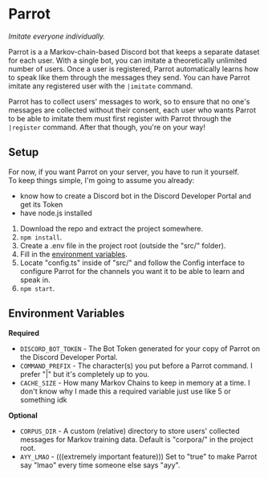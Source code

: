 # Parrot
_Imitate everyone individually._

Parrot is a a Markov-chain-based Discord bot that keeps a separate dataset for each user. With a single bot, you can imitate a theoretically unlimited number of users. Once a user is registered, Parrot automatically learns how to speak like them through the messages they send. You can have Parrot imitate any registered user with the `|imitate` command.

Parrot has to collect users' messages to work, so to ensure that no one's messages are collected without their consent, each user who wants Parrot to be able to imitate them must first register with Parrot through the `|register` command. After that though, you're on your way!

## Setup
For now, if you want Parrot on your server, you have to run it yourself.  
To keep things simple, I'm going to assume you already:
- know how to create a Discord bot in the Discord Developer Portal and get its Token
- have node.js installed

1. Download the repo and extract the project somewhere.
2. `npm install`.
3. Create a .env file in the project root (outside the "src/" folder).
4. Fill in the [environment variables](#environment-variables).
5. Locate "config.ts" inside of "src/" and follow the Config interface to configure Parrot for the channels you want it to be able to learn and speak in.
6. `npm start`.

## Environment Variables
**Required**
- `DISCORD_BOT_TOKEN` - The Bot Token generated for your copy of Parrot on the Discord Developer Portal.
- `COMMAND_PREFIX` - The character(s) you put before a Parrot command. I prefer "|" but it's completely up to you.
- `CACHE_SIZE` - How many Markov Chains to keep in memory at a time. I don't know why I made this a required variable just use like 5 or something idk

**Optional**
- `CORPUS_DIR` - A custom (relative) directory to store users' collected messages for Markov training data. Default is "corpora/" in the project root.
- `AYY_LMAO` - (((extremely important feature))) Set to "true" to make Parrot say "lmao" every time someone else says "ayy".
